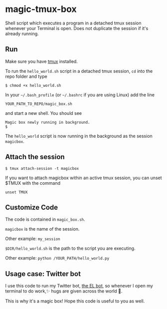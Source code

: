 # magic-tmux-box
Shell script which executes a program in a detached tmux session whenever your Terminal is open. Does not duplicate the session if it's already running.

## Run

Make sure you have [tmux](https://github.com/tmux/tmux/wiki) installed.

To run the `hello_world.sh` script in a detached tmux session, `cd` into the repo folder and type

```
$ chmod +x hello_world.sh
```

In your `~/.bash_profile` (or `~/.bashrc` if you are using Linux) add the line

```
YOUR_PATH_TO_REPO/magic_box.sh
```
and start a new shell. You should see 

```
Magic box newly running in background.
$
```

The `hello_world` script is now running in the background as the session `magicbox`.

## Attach the session

```
$ tmux attach-session -t magicbox
```

If you want to attach magicbox within an active tmux session, you can unset $TMUX with the command 

```
unset TMUX
```

## Customize Code

The code is contained in `magic_box.sh`.

`magicbox` is the name of the session.

Other example: `my_session`

`$DIR/hello_world.sh` is the path to the script you are executing. 

Other example: `python /YOUR_PATH/hello_world.py`

## Usage case: Twitter bot

I use this code to run my Twitter bot, [the EL bot](https://twitter.com/@TheELBot), so whenever I open my terminal to do work,✨ hugs are given across the world 🌈. 

This is why it's a magic box! Hope this code is useful to you as well. 

